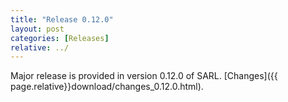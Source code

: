 ```yaml
---
title: "Release 0.12.0"
layout: post
categories: [Releases]
relative: ../
---
```


Major release is provided in version 0.12.0 of SARL. [Changes]({{ page.relative}}download/changes_0.12.0.html).
